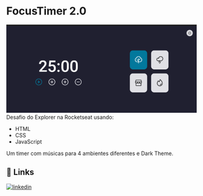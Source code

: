 # FocusTimer 2.0

<img src="/assets/focusTimer2.0.png">
Desafio do Explorer na Rocketseat usando:

- HTML
- CSS
- JavaScript

Um timer com músicas para 4 ambientes diferentes e Dark Theme.


## 🔗 Links
[![linkedin](https://img.shields.io/badge/linkedin-0A66C2?style=for-the-badge&logo=linkedin&logoColor=white)](https://www.linkedin.com/in/nasdrovin/)
